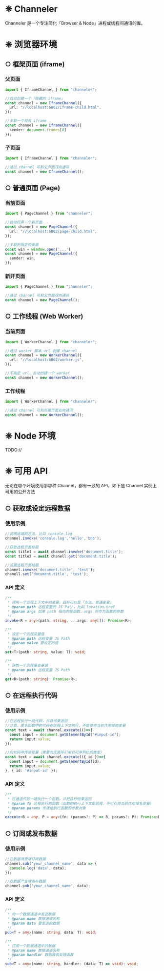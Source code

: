 
# ❈ Channeler

Channeler 是一个专注简化「Browser & Node」进程或线程间通讯的库。

# ❈ 浏览器环境

## ○ 框架页面 (iframe)

### 父页面
```ts
import { IframeChannel } from "channeler";

//自动创建一个「隐藏的 iframe」
const channel = new IframeChannel({
  url: "//localhost:6002/iframe-child.html",
});

//关联一个现有 iframe
const channel = new IframeChannel({
  sender: document.frames[0]
});

```

### 子页面
```ts
import { IframeChannel } from "channeler";

//通过 channel 可和父页面双向通讯
const channel = new IframeChannel();
```

## ○ 普通页面 (Page)

### 当前页面
```ts
import { PageChannel } from "channeler";

//自动打弄一个新页面
const channel = new PageChannel({
  url: "//localhost:6002/page-child.html",
});

//关联到指定的页面
const win = window.open('...')
const channel = new PageChannel({
  sender: win,
});
```

### 新开页面
```ts
import { PageChannel } from "channeler";

//通过 channel 可和父页面双向通讯
const channel = new PageChannel();
```

## ○ 工作线程 (Web Worker)

### 当前页面
```ts
import { WorkerChannel } from "channeler";

//通过 worker 脚本 url 创建 channel
const channel = new WorkerChannel({
  url: "//localhost:6002/worker.js",
});

//不指定 url，自动创建一个 worker
const channel = new WorkerChannel();
```

### 工作线程
```ts
import { WorkerChannel } from "channeler";

//通过 channel 可和所属页面双向通讯
const channel = new WorkerChannel();
```

# ❈ Node 环境

TODO://


# ❈ 可用 API

无论在哪个环境使用那哪种 Channel，都有一致的 API，如下是 Channel 实例上可用的公开方法

## ○ 获取或设定远程数据

### 使用示例
```ts
//调用远端的方法，比如 console.log
channel.invoke('console.log','hello','bob');

//获取选程页面标题
const title1 = await channel.invoke('document.title');
const title2 = await chanell.get('document.title');

//设置远程页面标题
channel.invoke('document.title', 'test');
chanell.set('document.title', 'test');
```

### API 定义
```ts
/**
 * 调用一个远程上下文中的变量，目标可以是「方法、普通变量」
 * @param path 远程变量的 JS Path，比如 location.href
 * @param args 如果 path 指向的是函数，args 将作为函数的参数
 */
invoke<R = any>(path: string, ...args: any[]): Promise<R>;

/**
 * 设定一个远程变量值
 * @param path 远程变量 JS Path
 * @param value 要设定的值
 */
set<T>(path: string, value: T): void;

/**
 * 获取一个远程量变量值
 * @param path 远程变量 JS Path
 */
get<R>(path: string): Promise<R>;
```

## ○ 在远程执行代码

### 使用示例
```ts
//在远程执行一段代码，并将结果返回
//注意，匿名函数中的代码在远程上下文执行，不能使用当前作用域的变量
const text = await channel.execute(()=>{
  const input = document.getElementById('#input-id');
  return input.value;
});

//向代码中传递变量（需要为无循环引用且可序列化的类型）
const text = await channel.execute(({ id })=>{
  const input = document.getElementById(id);
  return input.value;
}, { id: '#input-id' });
```

### API 定义
```ts
/**
 * 在通道的另一端执行一个函数，并把执行结果返回
 * @param fn 远程执行的函数（函数的执行上下文是远程，不可引用当前作用域名变量）
 * @param params 传递给执行函数的参数对象
 */
execute<R = any, P = any>(fn: (params?: P) => R, params?: P): Promise<R>;
```

## ○ 订阅或发布数据
### 使用示例
```ts
//在数据消费端订阅数据
channel.sub('your_channel_name', data => {
  console.log('data', data);
});

//在数据产生端发布数据
channel.pub('your_channel_name', data);
```

### API 定义
```ts
/**
 * 向一个数据通道中发送数据
 * @param name 数据通道名称
 * @param data 要发送的数据
 */
pub<T = any>(name: string, data: T): void;

/**
 * 订阅一个数据通道中的数据
 * @param name 数据通道名称
 * @param handler 数据接收处理函数
 */
sub<T = any>(name: string, handler: (data: T) => void): void;
```